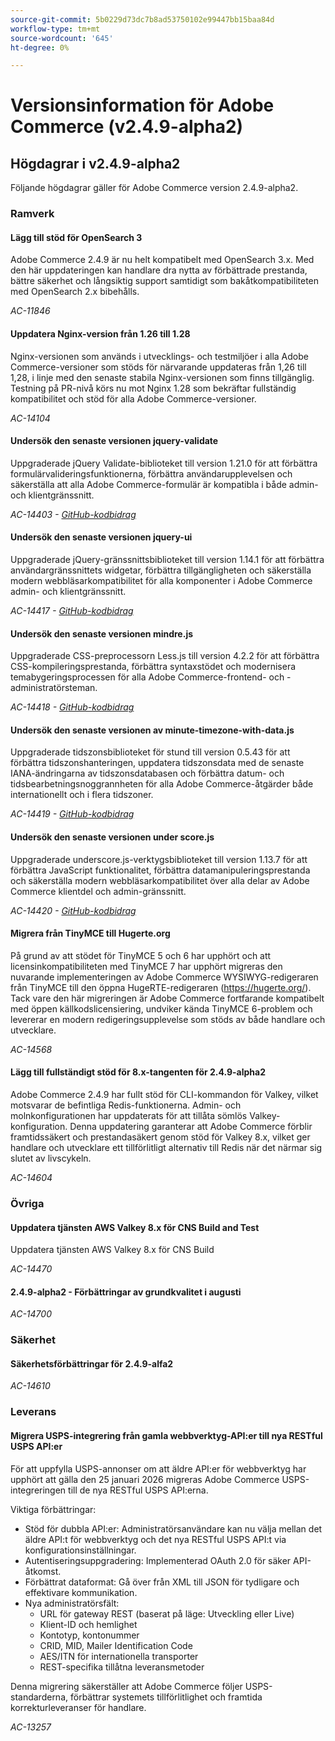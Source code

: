 ```yaml
---
source-git-commit: 5b0229d73dc7b8ad53750102e99447bb15baa84d
workflow-type: tm+mt
source-wordcount: '645'
ht-degree: 0%

---
```

# Versionsinformation för Adobe Commerce (v2.4.9-alpha2)

## Högdagrar i v2.4.9-alpha2

Följande högdagrar gäller för Adobe Commerce version 2.4.9-alpha2.

### Ramverk

#### Lägg till stöd för OpenSearch 3

Adobe Commerce 2.4.9 är nu helt kompatibelt med OpenSearch 3.x. Med den här uppdateringen kan handlare dra nytta av förbättrade prestanda, bättre säkerhet och långsiktig support samtidigt som bakåtkompatibiliteten med OpenSearch 2.x bibehålls.

_AC-11846_

#### Uppdatera Nginx-version från 1.26 till 1.28

Nginx-versionen som används i utvecklings- och testmiljöer i alla Adobe Commerce-versioner som stöds för närvarande uppdateras från 1,26 till 1,28, i linje med den senaste stabila Nginx-versionen som finns tillgänglig.
Testning på PR-nivå körs nu mot Nginx 1.28 som bekräftar fullständig kompatibilitet och stöd för alla Adobe Commerce-versioner.

_AC-14104_

#### Undersök den senaste versionen jquery-validate

Uppgraderade jQuery Validate-biblioteket till version 1.21.0 för att förbättra formulärvalideringsfunktionerna, förbättra användarupplevelsen och säkerställa att alla Adobe Commerce-formulär är kompatibla i både admin- och klientgränssnitt.

_AC-14403 - [GitHub-kodbidrag](https://github.com/magento/magento2/commit/98b2848a)_

#### Undersök den senaste versionen jquery-ui

Uppgraderade jQuery-gränssnittsbiblioteket till version 1.14.1 för att förbättra användargränssnittets widgetar, förbättra tillgängligheten och säkerställa modern webbläsarkompatibilitet för alla komponenter i Adobe Commerce admin- och klientgränssnitt.

_AC-14417 - [GitHub-kodbidrag](https://github.com/magento/magento2/commit/77c589a6)_

#### Undersök den senaste versionen mindre.js

Uppgraderade CSS-preprocessorn Less.js till version 4.2.2 för att förbättra CSS-kompileringsprestanda, förbättra syntaxstödet och modernisera temabygeringsprocessen för alla Adobe Commerce-frontend- och -administratörsteman.

_AC-14418 - [GitHub-kodbidrag](https://github.com/magento/magento2/commit/98b2848a)_

#### Undersök den senaste versionen av minute-timezone-with-data.js

Uppgraderade tidszonsbiblioteket för stund till version 0.5.43 för att förbättra tidszonshanteringen, uppdatera tidszonsdata med de senaste IANA-ändringarna av tidszonsdatabasen och förbättra datum- och tidsbearbetningsnoggrannheten för alla Adobe Commerce-åtgärder både internationellt och i flera tidszoner.

_AC-14419 - [GitHub-kodbidrag](https://github.com/magento/magento2/commit/98b2848a)_

#### Undersök den senaste versionen under score.js

Uppgraderade underscore.js-verktygsbiblioteket till version 1.13.7 för att förbättra JavaScript funktionalitet, förbättra datamanipuleringsprestanda och säkerställa modern webbläsarkompatibilitet över alla delar av Adobe Commerce klientdel och admin-gränssnitt.

_AC-14420 - [GitHub-kodbidrag](https://github.com/magento/magento2/commit/98b2848a)_

#### Migrera från TinyMCE till Hugerte.org

På grund av att stödet för TinyMCE 5 och 6 har upphört och att licensinkompatibiliteten med TinyMCE 7 har upphört migreras den nuvarande implementeringen av Adobe Commerce WYSIWYG-redigeraren från TinyMCE till den öppna HugeRTE-redigeraren (https://hugerte.org/).
Tack vare den här migreringen är Adobe Commerce fortfarande kompatibelt med öppen källkodslicensiering, undviker kända TinyMCE 6-problem och levererar en modern redigeringsupplevelse som stöds av både handlare och utvecklare.

_AC-14568_

#### Lägg till fullständigt stöd för 8.x-tangenten för 2.4.9-alpha2

Adobe Commerce 2.4.9 har fullt stöd för CLI-kommandon för Valkey, vilket motsvarar de befintliga Redis-funktionerna. Admin- och molnkonfigurationen har uppdaterats för att tillåta sömlös Valkey-konfiguration.
Denna uppdatering garanterar att Adobe Commerce förblir framtidssäkert och prestandasäkert genom stöd för Valkey 8.x, vilket ger handlare och utvecklare ett tillförlitligt alternativ till Redis när det närmar sig slutet av livscykeln.

_AC-14604_

### Övriga

#### Uppdatera tjänsten AWS Valkey 8.x för CNS Build and Test

Uppdatera tjänsten AWS Valkey 8.x för CNS Build

_AC-14470_

#### 2.4.9-alpha2 - Förbättringar av grundkvalitet i augusti

_AC-14700_

### Säkerhet

#### Säkerhetsförbättringar för 2.4.9-alfa2

_AC-14610_

### Leverans

#### Migrera USPS-integrering från gamla webbverktyg-API:er till nya RESTful USPS API:er

För att uppfylla USPS-annonser om att äldre API:er för webbverktyg har upphört att gälla den 25 januari 2026 migreras Adobe Commerce USPS-integreringen till de nya RESTful USPS API:erna.

Viktiga förbättringar:

* Stöd för dubbla API:er: Administratörsanvändare kan nu välja mellan det äldre API:t för webbverktyg och det nya RESTful USPS API:t via konfigurationsinställningar.
* Autentiseringsuppgradering: Implementerad OAuth 2.0 för säker API-åtkomst.
* Förbättrat dataformat: Gå över från XML till JSON för tydligare och effektivare kommunikation.
* Nya administratörsfält:
   * URL för gateway REST (baserat på läge: Utveckling eller Live)
   * Klient-ID och hemlighet
   * Kontotyp, kontonummer
   * CRID, MID, Mailer Identification Code
   * AES/ITN för internationella transporter
   * REST-specifika tillåtna leveransmetoder

Denna migrering säkerställer att Adobe Commerce följer USPS-standarderna, förbättrar systemets tillförlitlighet och framtida korrekturleveranser för handlare.

_AC-13257_
